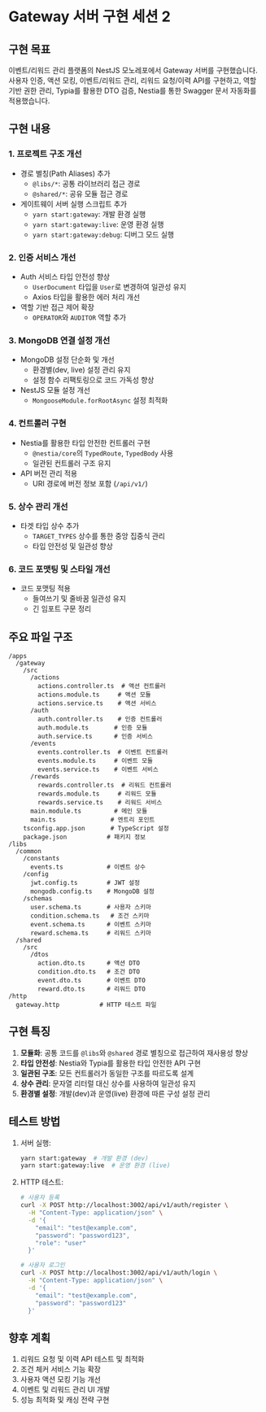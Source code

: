# Gateway 서버 구현 세션 2

## 구현 목표

이벤트/리워드 관리 플랫폼의 NestJS 모노레포에서 Gateway 서버를 구현했습니다. 사용자 인증, 액션 모킹, 이벤트/리워드 관리, 리워드 요청/이력 API를 구현하고, 역할 기반 권한 관리, Typia를 활용한 DTO 검증, Nestia를 통한 Swagger 문서 자동화를 적용했습니다.

## 구현 내용

### 1. 프로젝트 구조 개선

- 경로 별칭(Path Aliases) 추가
  - `@libs/*`: 공통 라이브러리 접근 경로
  - `@shared/*`: 공유 모듈 접근 경로
- 게이트웨이 서버 실행 스크립트 추가
  - `yarn start:gateway`: 개발 환경 실행
  - `yarn start:gateway:live`: 운영 환경 실행
  - `yarn start:gateway:debug`: 디버그 모드 실행

### 2. 인증 서비스 개선

- Auth 서비스 타입 안전성 향상
  - `UserDocument` 타입을 `User`로 변경하여 일관성 유지
  - Axios 타입을 활용한 에러 처리 개선
- 역할 기반 접근 제어 확장
  - `OPERATOR`와 `AUDITOR` 역할 추가

### 3. MongoDB 연결 설정 개선

- MongoDB 설정 단순화 및 개선
  - 환경별(dev, live) 설정 관리 유지
  - 설정 함수 리팩토링으로 코드 가독성 향상
- NestJS 모듈 설정 개선
  - `MongooseModule.forRootAsync` 설정 최적화

### 4. 컨트롤러 구현

- Nestia를 활용한 타입 안전한 컨트롤러 구현
  - `@nestia/core`의 `TypedRoute`, `TypedBody` 사용
  - 일관된 컨트롤러 구조 유지
- API 버전 관리 적용
  - URI 경로에 버전 정보 포함 (`/api/v1/`)

### 5. 상수 관리 개선

- 타겟 타입 상수 추가
  - `TARGET_TYPES` 상수를 통한 중앙 집중식 관리
  - 타입 안전성 및 일관성 향상

### 6. 코드 포맷팅 및 스타일 개선

- 코드 포맷팅 적용
  - 들여쓰기 및 줄바꿈 일관성 유지
  - 긴 임포트 구문 정리

## 주요 파일 구조

```
/apps
  /gateway
    /src
      /actions
        actions.controller.ts  # 액션 컨트롤러
        actions.module.ts     # 액션 모듈
        actions.service.ts    # 액션 서비스
      /auth
        auth.controller.ts    # 인증 컨트롤러
        auth.module.ts       # 인증 모듈
        auth.service.ts      # 인증 서비스
      /events
        events.controller.ts  # 이벤트 컨트롤러
        events.module.ts     # 이벤트 모듈
        events.service.ts    # 이벤트 서비스
      /rewards
        rewards.controller.ts  # 리워드 컨트롤러
        rewards.module.ts     # 리워드 모듈
        rewards.service.ts    # 리워드 서비스
      main.module.ts         # 메인 모듈
      main.ts               # 엔트리 포인트
    tsconfig.app.json       # TypeScript 설정
    package.json           # 패키지 정보
/libs
  /common
    /constants
      events.ts            # 이벤트 상수
    /config
      jwt.config.ts        # JWT 설정
      mongodb.config.ts    # MongoDB 설정
    /schemas
      user.schema.ts       # 사용자 스키마
      condition.schema.ts   # 조건 스키마
      event.schema.ts      # 이벤트 스키마
      reward.schema.ts     # 리워드 스키마
  /shared
    /src
      /dtos
        action.dto.ts      # 액션 DTO
        condition.dto.ts   # 조건 DTO
        event.dto.ts       # 이벤트 DTO
        reward.dto.ts      # 리워드 DTO
/http
  gateway.http           # HTTP 테스트 파일
```

## 구현 특징

1. **모듈화**: 공통 코드를 `@libs`와 `@shared` 경로 별칭으로 접근하여 재사용성 향상
2. **타입 안전성**: Nestia와 Typia를 활용한 타입 안전한 API 구현
3. **일관된 구조**: 모든 컨트롤러가 동일한 구조를 따르도록 설계
4. **상수 관리**: 문자열 리터럴 대신 상수를 사용하여 일관성 유지
5. **환경별 설정**: 개발(dev)과 운영(live) 환경에 따른 구성 설정 관리

## 테스트 방법

1. 서버 실행:
   ```bash
   yarn start:gateway  # 개발 환경 (dev)
   yarn start:gateway:live  # 운영 환경 (live)
   ```

2. HTTP 테스트:
   ```bash
   # 사용자 등록
   curl -X POST http://localhost:3002/api/v1/auth/register \
     -H "Content-Type: application/json" \
     -d '{
       "email": "test@example.com",
       "password": "password123",
       "role": "user"
     }'

   # 사용자 로그인
   curl -X POST http://localhost:3002/api/v1/auth/login \
     -H "Content-Type: application/json" \
     -d '{
       "email": "test@example.com",
       "password": "password123"
     }'
   ```

## 향후 계획

1. 리워드 요청 및 이력 API 테스트 및 최적화
2. 조건 체커 서비스 기능 확장
3. 사용자 액션 모킹 기능 개선
4. 이벤트 및 리워드 관리 UI 개발
5. 성능 최적화 및 캐싱 전략 구현
